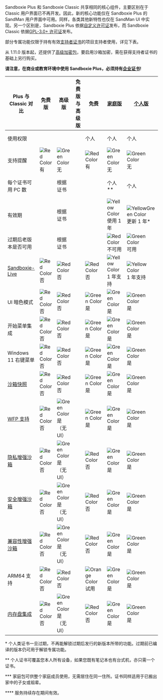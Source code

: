 Sandboxie Plus 和 Sandboxie Classic 共享相同的核心组件，主要区别在于 Classic 用户界面已不再开发。因此，新的核心功能仅在 Sandboxie Plus 的 SandMan 用户界面中可用。同样，各类其他新特性也仅在 SandMan UI 中实现。另一个区别是，Sandboxie Plus 依据[自定义许可证](https://github.com/sandboxie-plus/Sandboxie/blob/master/LICENSE.Plus)发布，而 Sandboxie Classic 依据[GPL-3.0+ 许可证](https://github.com/sandboxie-plus/Sandboxie/blob/master/LICENSE.Classic)发布。

部分专属功能仅限于持有有效[支持者证书](https://sandboxie-plus.com/supporter-certificate/)的项目支持者使用，详见下表。

从 1.11.0 版本起，还提供了[高级加密包](https://xanasoft.com/product/sandboxie-plus-advanced-upgrade/)，要启用沙箱加密，需在获得支持者证书的基础上另行购买。

**请注意，在商业或教育环境中使用 Sandboxie Plus，必须持有[企业证书](https://xanasoft.com/product/sandboxie-plus-business/)!**

|                Plus 与 Classic 对比                              | 免费版                                                                                 | 高级版                                                                                        | 免费版与高级版    | 免费                                                                                           | [家庭版](https://xanasoft.com/product/sandboxie-plus-home/)                                       | [个人版](https://xanasoft.com/product/sandboxie-plus-personal/)                                      | [家庭包](https://xanasoft.com/product/sandboxie-plus-familypack/)                                 | [企业版](https://xanasoft.com/product/sandboxie-plus-business/)                                 | [永久授权版](https://xanasoft.com/product/sandboxie-plus-eternal/)            |
|-----------------------------------------------------------------|---------------------------------------------------------------------------------------|---------------------------------------------------------------------------------------------|------------------|----------------------------------------------------------------------------------------------|-----------------------------------------------------------------------------------------------|-----------------------------------------------------------------------------------------------|-----------------------------------------------------------------------------------------------|-----------------------------------------------------------------------------------------------|--------------------------------------------------------------------------------|
| 使用权限                                                         |                                                                                       |                                                                                             |                  | 个人                                                                                         | 个人                                                                                          | 个人                                                                                          | 个人及家庭                                                                                      | 商业用途                                                                                       | 个人                                                                              |
| 支持提醒                                                         | ![Red Color](https://placeholder.antonshell.me/img?width=15&color_bg=ff0000&text=+) 有 | ![Green Color](https://placeholder.antonshell.me/img?width=15&color_bg=00ff00&text=+) 无    |                  | ![Red Color](https://placeholder.antonshell.me/img?width=15&color_bg=ff0000&text=+) 有      | ![Green Color](https://placeholder.antonshell.me/img?width=15&color_bg=00ff00&text=+) 无      | ![Green Color](https://placeholder.antonshell.me/img?width=15&color_bg=00ff00&text=+) 无      | ![Green Color](https://placeholder.antonshell.me/img?width=15&color_bg=00ff00&text=+) 无      | ![Green Color](https://placeholder.antonshell.me/img?width=15&color_bg=00ff00&text=+) 无      | ![Green Color](https://placeholder.antonshell.me/img?width=15&color_bg=00ff00&text=+) 无     |
| 每个证书可用 PC 数                                               |                                                                                       | 根据证书                                                                                      |                  |                                                                                              | 个人\*\*                                                                                    | 个人                                                                                          | 个人及家庭\*\*\*                                                                             | 1                                                                                             | 个人及家庭                                                                         |
| 有效期                                                          |                                                                                       | 根据证书                                                                                      |                  |                                                                                              | ![Yellow Color](https://placeholder.antonshell.me/img?width=15&color_bg=ffff00&text=+) 使用 1 年 | ![YellowGreen Color](https://placeholder.antonshell.me/img?width=15&color_bg=99cc33&text=+) 更新 1 年\*  | ![Yellow Color](https://placeholder.antonshell.me/img?width=15&color_bg=ffff00&text=+) 使用 1 年 | ![Yellow Color](https://placeholder.antonshell.me/img?width=15&color_bg=ffff00&text=+) 使用 1 年 | ![Green Color](https://placeholder.antonshell.me/img?width=15&color_bg=00ff00&text=+) 无      |
| 过期后老版本是否可用                                             |                                                                                       | 根据证书                                                                                      |                  |                                                                                              | ![Red Color](https://placeholder.antonshell.me/img?width=15&color_bg=ff0000&text=+) 不可用    | ![Green Color](https://placeholder.antonshell.me/img?width=15&color_bg=00ff00&text=+) 可用    | ![Red Color](https://placeholder.antonshell.me/img?width=15&color_bg=ff0000&text=+) 不可用    | ![Red Color](https://placeholder.antonshell.me/img?width=15&color_bg=ff0000&text=+) 不可用    |                                                                                            |
| [Sandboxie-Live](../PlusContent/Sandboxie-Live.md)                | ![Red Color](https://placeholder.antonshell.me/img?width=15&color_bg=ff0000&text=+) 否 | ![Red Color](https://placeholder.antonshell.me/img?width=15&color_bg=ff0000&text=+) 否      |                  | ![Red Color](https://placeholder.antonshell.me/img?width=15&color_bg=ff0000&text=+) 否       | ![Yellow Color](https://placeholder.antonshell.me/img?width=15&color_bg=ffff00&text=+) 1 年支持 | ![Yellow Color](https://placeholder.antonshell.me/img?width=15&color_bg=ffff00&text=+) 1 年支持 | ![Yellow Color](https://placeholder.antonshell.me/img?width=15&color_bg=ffff00&text=+) 1 年支持 | ![Yellow Color](https://placeholder.antonshell.me/img?width=15&color_bg=ffff00&text=+) 1 年支持 | 永久服务\*\*\*\*                                                          |
| UI 暗色模式                                                       | ![Red Color](https://placeholder.antonshell.me/img?width=15&color_bg=ff0000&text=+) 否 | ![Red Color](https://placeholder.antonshell.me/img?width=15&color_bg=ff0000&text=+) 否      |                  | ![Green Color](https://placeholder.antonshell.me/img?width=15&color_bg=00ff00&text=+) 是     | ![Green Color](https://placeholder.antonshell.me/img?width=15&color_bg=00ff00&text=+) 是     | ![Green Color](https://placeholder.antonshell.me/img?width=15&color_bg=00ff00&text=+) 是     | ![Green Color](https://placeholder.antonshell.me/img?width=15&color_bg=00ff00&text=+) 是     | ![Green Color](https://placeholder.antonshell.me/img?width=15&color_bg=00ff00&text=+) 是     | ![Green Color](https://placeholder.antonshell.me/img?width=15&color_bg=00ff00&text=+) 是    |
| 开始菜单集成                                                      | ![Red Color](https://placeholder.antonshell.me/img?width=15&color_bg=ff0000&text=+) 否 | ![Red Color](https://placeholder.antonshell.me/img?width=15&color_bg=ff0000&text=+) 否      |                  | ![Green Color](https://placeholder.antonshell.me/img?width=15&color_bg=00ff00&text=+) 是     | ![Green Color](https://placeholder.antonshell.me/img?width=15&color_bg=00ff00&text=+) 是     | ![Green Color](https://placeholder.antonshell.me/img?width=15&color_bg=00ff00&text=+) 是     | ![Green Color](https://placeholder.antonshell.me/img?width=15&color_bg=00ff00&text=+) 是     | ![Green Color](https://placeholder.antonshell.me/img?width=15&color_bg=00ff00&text=+) 是     | ![Green Color](https://placeholder.antonshell.me/img?width=15&color_bg=00ff00&text=+) 是    |
| Windows 11 右键菜单                                               | ![Red Color](https://placeholder.antonshell.me/img?width=15&color_bg=ff0000&text=+) 否 | ![Red Color](https://placeholder.antonshell.me/img?width=15&color_bg=ff0000&text=+) 否      |                  | ![Green Color](https://placeholder.antonshell.me/img?width=15&color_bg=00ff00&text=+) 是     | ![Green Color](https://placeholder.antonshell.me/img?width=15&color_bg=00ff00&text=+) 是     | ![Green Color](https://placeholder.antonshell.me/img?width=15&color_bg=00ff00&text=+) 是     | ![Green Color](https://placeholder.antonshell.me/img?width=15&color_bg=00ff00&text=+) 是     | ![Green Color](https://placeholder.antonshell.me/img?width=15&color_bg=00ff00&text=+) 是     | ![Green Color](https://placeholder.antonshell.me/img?width=15&color_bg=00ff00&text=+) 是    |
| [沙箱快照](../PlusContent/BoxSnapshots.md)                         | ![Red Color](https://placeholder.antonshell.me/img?width=15&color_bg=ff0000&text=+) 否 | ![Red Color](https://placeholder.antonshell.me/img?width=15&color_bg=ff0000&text=+) 否      |                  | ![Green Color](https://placeholder.antonshell.me/img?width=15&color_bg=00ff00&text=+) 是     | ![Green Color](https://placeholder.antonshell.me/img?width=15&color_bg=00ff00&text=+) 是     | ![Green Color](https://placeholder.antonshell.me/img?width=15&color_bg=00ff00&text=+) 是     | ![Green Color](https://placeholder.antonshell.me/img?width=15&color_bg=00ff00&text=+) 是     | ![Green Color](https://placeholder.antonshell.me/img?width=15&color_bg=00ff00&text=+) 是     | ![Green Color](https://placeholder.antonshell.me/img?width=15&color_bg=00ff00&text=+) 是    |
| [WFP 支持](../PlusContent/WFPSupport.md)                           | ![Red Color](https://placeholder.antonshell.me/img?width=15&color_bg=ff0000&text=+) 否 | ![Green Color](https://placeholder.antonshell.me/img?width=15&color_bg=00ff00&text=+) 是（无 UI） |                  | ![Green Color](https://placeholder.antonshell.me/img?width=15&color_bg=00ff00&text=+) 是     | ![Green Color](https://placeholder.antonshell.me/img?width=15&color_bg=00ff00&text=+) 是     | ![Green Color](https://placeholder.antonshell.me/img?width=15&color_bg=00ff00&text=+) 是     | ![Green Color](https://placeholder.antonshell.me/img?width=15&color_bg=00ff00&text=+) 是     | ![Green Color](https://placeholder.antonshell.me/img?width=15&color_bg=00ff00&text=+) 是     | ![Green Color](https://placeholder.antonshell.me/img?width=15&color_bg=00ff00&text=+) 是    |
| [隐私增强沙箱](../PlusContent/privacy-mode.md)                     | ![Red Color](https://placeholder.antonshell.me/img?width=15&color_bg=ff0000&text=+) 否 | ![Green Color](https://placeholder.antonshell.me/img?width=15&color_bg=00ff00&text=+) 是（无 UI） |                  | ![Red Color](https://placeholder.antonshell.me/img?width=15&color_bg=ff0000&text=+) 否      | ![Green Color](https://placeholder.antonshell.me/img?width=15&color_bg=00ff00&text=+) 是     | ![Green Color](https://placeholder.antonshell.me/img?width=15&color_bg=00ff00&text=+) 是     | ![Green Color](https://placeholder.antonshell.me/img?width=15&color_bg=00ff00&text=+) 是     | ![Green Color](https://placeholder.antonshell.me/img?width=15&color_bg=00ff00&text=+) 是     | ![Green Color](https://placeholder.antonshell.me/img?width=15&color_bg=00ff00&text=+) 是    |
| [安全增强沙箱](../PlusContent/security-mode.md)                   | ![Red Color](https://placeholder.antonshell.me/img?width=15&color_bg=ff0000&text=+) 否 | ![Green Color](https://placeholder.antonshell.me/img?width=15&color_bg=00ff00&text=+) 是（无 UI） |                  | ![Red Color](https://placeholder.antonshell.me/img?width=15&color_bg=ff0000&text=+) 否      | ![Green Color](https://placeholder.antonshell.me/img?width=15&color_bg=00ff00&text=+) 是     | ![Green Color](https://placeholder.antonshell.me/img?width=15&color_bg=00ff00&text=+) 是     | ![Green Color](https://placeholder.antonshell.me/img?width=15&color_bg=00ff00&text=+) 是     | ![Green Color](https://placeholder.antonshell.me/img?width=15&color_bg=00ff00&text=+) 是     | ![Green Color](https://placeholder.antonshell.me/img?width=15&color_bg=00ff00&text=+) 是    |
| [兼容性增强沙箱](../PlusContent/compartment-mode.md)              | ![Red Color](https://placeholder.antonshell.me/img?width=15&color_bg=ff0000&text=+) 否 | ![Green Color](https://placeholder.antonshell.me/img?width=15&color_bg=00ff00&text=+) 是（无 UI） |                  | ![Red Color](https://placeholder.antonshell.me/img?width=15&color_bg=ff0000&text=+) 否      | ![Green Color](https://placeholder.antonshell.me/img?width=15&color_bg=00ff00&text=+) 是     | ![Green Color](https://placeholder.antonshell.me/img?width=15&color_bg=00ff00&text=+) 是     | ![Green Color](https://placeholder.antonshell.me/img?width=15&color_bg=00ff00&text=+) 是     | ![Green Color](https://placeholder.antonshell.me/img?width=15&color_bg=00ff00&text=+) 是     | ![Green Color](https://placeholder.antonshell.me/img?width=15&color_bg=00ff00&text=+) 是    |
| ARM64 支持                                                        | ![Red Color](https://placeholder.antonshell.me/img?width=15&color_bg=ff0000&text=+) 否 | ![Red Color](https://placeholder.antonshell.me/img?width=15&color_bg=ff0000&text=+) 否      |                  | ![Orange Color](https://placeholder.antonshell.me/img?width=15&color_bg=ff9900&text=+) 试用  | ![Green Color](https://placeholder.antonshell.me/img?width=15&color_bg=00ff00&text=+) 是     | ![Green Color](https://placeholder.antonshell.me/img?width=15&color_bg=00ff00&text=+) 是     | ![Green Color](https://placeholder.antonshell.me/img?width=15&color_bg=00ff00&text=+) 是     | ![Green Color](https://placeholder.antonshell.me/img?width=15&color_bg=00ff00&text=+) 是     | ![Green Color](https://placeholder.antonshell.me/img?width=15&color_bg=00ff00&text=+) 是    |
| [内存盘集成](../PlusContent/RamDiskSupport.md)                   | ![Red Color](https://placeholder.antonshell.me/img?width=15&color_bg=ff0000&text=+) 否 | ![Green Color](https://placeholder.antonshell.me/img?width=15&color_bg=00ff00&text=+) 是（无 UI） |                  | ![Red Color](https://placeholder.antonshell.me/img?width=15&color_bg=ff0000&text=+) 否      | ![Green Color](https://placeholder.antonshell.me/img?width=15&color_bg=00ff00&text=+) 是     | ![Green Color](https://placeholder.antonshell.me/img?width=15&color_bg=00ff00&text=+) 是     | ![Green Color](https://placeholder.antonshell.me/img?width=15&color_bg=00ff00&text=+) 是     | ![Green Color](https://placeholder.antonshell.me/img?width=15&color_bg=00ff00&text=+) 是     | ![Green Color](https://placeholder.antonshell.me/img?width=15&color_bg=00ff00&text=+) 是    |

\* 个人类证书一旦过期，不再能解锁过期后发行的新版本所带的功能。过期前已编译的版本仍可用于解锁专属功能。

\*\* 个人证书可覆盖您本人所有设备，如果您既有笔记本也有台式机，亦只需一个证书。

\*\*\* 家庭包可供整个家庭成员使用，无需居住在同一住所。证书同样适用于已搬出家中的子女或祖辈。

\*\*\*\* 服务持续存在期间有效。
